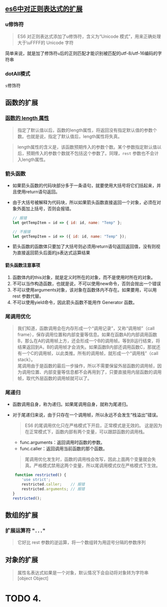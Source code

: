 ## [es6中对正则表达式的扩展](http://es6.ruanyifeng.com/#docs/regex)

### u修饰符

> ES6 对正则表达式添加了u修饰符，含义为“Unicode 模式”，用来正确处理大于\uFFFF的 Unicode 字符

简单来说，就是加了修饰符`u`后的正则匹配才能识别被匹配的utf-8/utf-16编码的字符串

### dotAll模式

`s`修饰符

## 函数的扩展

### [函数的 length 属性](http://es6.ruanyifeng.com/#docs/function)

> 指定了默认值以后，函数的length属性，将返回没有指定默认值的参数个数。也就是说，指定了默认值后，length属性将失真。

> length属性的含义是，该函数预期传入的参数个数。某个参数指定默认值以后，预期传入的参数个数就不包括这个参数了。同理，`rest` 参数也不会计入length属性。

### 箭头函数

- 如果箭头函数的代码块部分多于一条语句，就要使用大括号将它们括起来，并且使用return语句返回。
- 由于大括号被解释为代码块，所以如果箭头函数直接返回一个对象，必须在对象外面加上括号，否则会报错。

    ```js
    // 报错
    let getTempItem = id => { id: id, name: "Temp" };

    // 不报错
    let getTempItem = id => ({ id: id, name: "Temp" });
    ```

- 箭头函数的函数体只要加了大括号则必须用return语句返回返回值，没有则视为直接返回箭头后面的js表达式运算结果

#### 箭头函数注意事项

1. 函数体内的this对象，就是定义时所在的对象，而不是使用时所在的对象。
2. 不可以当作构造函数，也就是说，不可以使用new命令，否则会抛出一个错误
3. 不可以使用arguments对象，该对象在函数体内不存在。如果要用，可以用 rest 参数代替。
4. 不可以使用yield命令，因此箭头函数不能用作 Generator 函数。

### 尾调用优化

> 我们知道，函数调用会在内存形成一个“调用记录”，又称“调用帧”（call frame），保存调用位置和内部变量等信息。如果在函数A的内部调用函数B，那么在A的调用帧上方，还会形成一个B的调用帧。等到B运行结束，将结果返回到A，B的调用帧才会消失。如果函数B内部还调用函数C，那就还有一个C的调用帧，以此类推。所有的调用帧，就形成一个“调用栈”（call stack）。  
尾调用由于是函数的最后一步操作，所以不需要保留外层函数的调用帧，因为调用位置、内部变量等信息都不会再用到了，只要直接用内层函数的调用帧，取代外层函数的调用帧就可以了。

### 尾递归

- 函数调用自身，称为递归。如果尾调用自身，就称为尾递归。  
- 对于尾递归来说，由于只存在一个调用帧，所以永远不会发生“栈溢出”错误。

    > ES6 的尾调用优化只在严格模式下开启，正常模式是无效的。
    > 这是因为在正常模式下，函数内部有两个变量，可以跟踪函数的调用栈。
    - func.arguments：返回调用时函数的参数。
    - func.caller：返回调用当前函数的那个函数。
    > 尾调用优化发生时，函数的调用栈会改写，因此上面两个变量就会失真。严格模式禁用这两个变量，所以尾调用模式仅在严格模式下生效。
    ```js
     function restricted() {
        'use strict';
        restricted.caller;    // 报错
        restricted.arguments; // 报错
    }
    restricted();
    ```

## 数组的扩展

### 扩展运算符 "`...`"

> 它好比 rest 参数的逆运算，将一个数组转为用逗号分隔的参数序列

## 对象的扩展

> 属性名表达式如果是一个对象，默认情况下会自动将对象转为字符串[object Object]

# TODO 4.